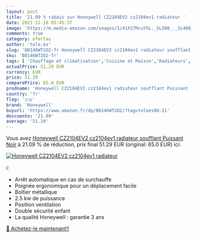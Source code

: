 ```yaml
---
layout: post
title: '21.09 % rabais sur Honeywell CZ2104EV2 cz2104ev1 radiateur '
date: 2021-11-16 05:45:37
image: 'https://m.media-amazon.com/images/I/41X37McuY5L._SL500_._SL400_.jpg'
comments: true
category: ofertas
author: 'tole.es'
slug: 'B0146WT2O2-fr Honeywell CZ2104EV2 cz2104ev1 radiateur soufflant Puissant...'
sku: 'B0146WT2O2-fr'
tags: [ 'Chauffage et climatisation','Cuisine et Maison','Radiateurs','Radiateurs électriques','honeywell', ]
actualPrice: 51.29 EUR
currency: EUR
price: 51.29
comparePrice: 65.0 EUR
prodname: 'Honeywell CZ2104EV2 cz2104ev1 radiateur soufflant Puissant  Noir'
country: 'fr'
flag: '🇫🇷'
brand: 'Honeywell'
buyurl: 'https://www.amazon.fr/dp/B0146WT2O2/?tag=tolees0d-21'
descuento: '21.09'
average: '51.29'
---
```


Vous avez [Honeywell CZ2104EV2 cz2104ev1 radiateur soufflant Puissant  Noir](https://www.amazon.fr/dp/B0146WT2O2/?tag=tolees0d-21)  à  21.09 % de réduction, prix final  51.29 EUR (original: 65.0 EUR) ici:

[![Honeywell CZ2104EV2 cz2104ev1 radiateur ](https://m.media-amazon.com/images/I/41X37McuY5L._SL500_._SL400_.jpg)](https://www.amazon.fr/dp/B0146WT2O2/?tag=tolees0d-21)

ℹ️:

- Arrêt automatique en cas de surchauffe
- Poignée ergonomique pour un déplacement facile
- Boîtier métallique
- 2.5 kw de puissance
- Position ventilation
- Double sécurité enfant
- La qualité Honeywell : garantie 3 ans

[🛒 Achetez-le maintenant!!](https://www.amazon.fr/dp/B0146WT2O2/?tag=tolees0d-21)
